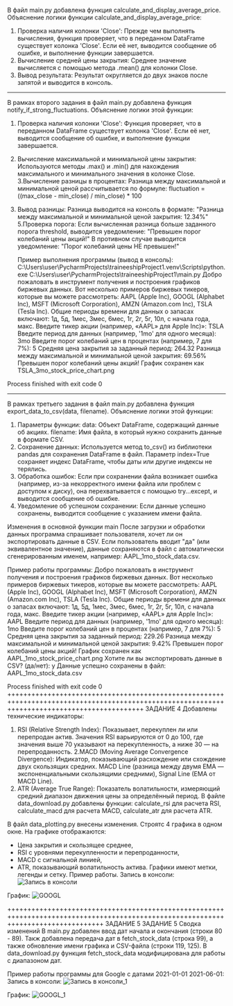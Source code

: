 В файл main.py добавлена функция calculate_and_display_average_price.
Объяснение логики функции calculate_and_display_average_price:
1. Проверка наличия колонки 'Close':
   Прежде чем выполнять вычисления, функция проверяет, что в переданном DataFrame существует колонка 'Close'. Если её нет, выводится сообщение об ошибке, и выполнение функции завершается.
2. Вычисление средней цены закрытия:
   Среднее значение вычисляется с помощью метода .mean() для колонки Close.
3. Вывод результата:
   Результат округляется до двух знаков после запятой и выводится в консоль.
________________________________________________________________________________________________________________________________________________________________
   В рамках второго задания в файл main.py добавлена функция notify_if_strong_fluctuations.
Объяснение логики этой функции:
1. Проверка наличия колонки 'Close':
    Функция проверяет, что в переданном DataFrame существует колонка 'Close'. Если её нет, выводится сообщение об ошибке, и выполнение функции завершается.
2. Вычисление максимальной и минимальной цены закрытия:
   Используются методы .max() и .min() для нахождения максимального и минимального значения в колонке Close.
3.Вычисление разницы в процентах:
    Разница между максимальной и минимальной ценой рассчитывается по формуле:
         fluctuation = ((max_close - min_close) / min_close) * 100
4. Вывод разницы:
      Разница выводится на консоль в формате:
        "Разница между максимальной и минимальной ценой закрытия: 12.34%"
5.Проверка порога:
   Если вычисленная разница больше заданного порога threshold, выводится уведомление:
       "Превышен порог колебаний цены акций!"
   В противном случае выводится уведомление:
       "Порог колебаний цены НЕ превышен!"

   Пример выполнения программы (вывод в консоль):
   C:\Users\user\PycharmProjects\traineeshipProject1\.venv\Scripts\python.exe C:\Users\user\PycharmProjects\traineeshipProject1\main.py 
Добро пожаловать в инструмент получения и построения графиков биржевых данных.
Вот несколько примеров биржевых тикеров, которые вы можете рассмотреть: AAPL (Apple Inc), GOOGL (Alphabet Inc), MSFT (Microsoft Corporation), AMZN (Amazon.com Inc), TSLA (Tesla Inc).
Общие периоды времени для данных о запасах включают: 1д, 5д, 1мес, 3мес, 6мес, 1г, 2г, 5г, 10л, с начала года, макс.
Введите тикер акции (например, «AAPL» для Apple Inc)»: TSLA
Введите период для данных (например, '1mo' для одного месяца): 3mo
Введите порог колебаний цен в процентах (например, 7 для 7%): 5
Средняя цена закрытия за заданный период: 264.32
Разница между максимальной и минимальной ценой закрытия: 69.56%
Превышен порог колебаний цены акций!
График сохранен как TSLA_3mo_stock_price_chart.png

Process finished with exit code 0
_____________________________________________________________________________________________________________________
В рамках третьего задания в файл main.py добавлена функция export_data_to_csv(data, filename).
Объяснение логики этой функции:
1. Параметры функции:
    data: Объект DataFrame, содержащий данные об акциях.
    filename: Имя файла, в который нужно сохранить данные в формате CSV.
2. Сохранение данных:
   Используется метод to_csv() из библиотеки pandas для сохранения DataFrame в файл. Параметр index=True сохраняет индекс DataFrame, чтобы даты или другие индексы не терялись.
3. Обработка ошибок:
   Если при сохранении файла возникает ошибка (например, из-за некорректного имени файла или проблем с доступом к диску), она перехватывается с помощью try...except, и выводится сообщение об ошибке.
4. Уведомление об успешном сохранении:
    Если данные успешно сохранены, выводится сообщение с указанием имени файла.

Изменения в основной функции main
После загрузки и обработки данных программа спрашивает пользователя, хочет ли он экспортировать данные в CSV.
Если пользователь вводит "да" (или эквивалентное значение), данные сохраняются в файл с автоматически сгенерированным именем, например: AAPL_1mo_stock_data.csv.

Пример работы программы:
Добро пожаловать в инструмент получения и построения графиков биржевых данных.
Вот несколько примеров биржевых тикеров, которые вы можете рассмотреть: AAPL (Apple Inc), GOOGL (Alphabet Inc), MSFT (Microsoft Corporation), AMZN (Amazon.com Inc), TSLA (Tesla Inc).
Общие периоды времени для данных о запасах включают: 1д, 5д, 1мес, 3мес, 6мес, 1г, 2г, 5г, 10л, с начала года, макс.
Введите тикер акции (например, «AAPL» для Apple Inc)»: AAPL
Введите период для данных (например, '1mo' для одного месяца): 1mo
Введите порог колебаний цен в процентах (например, 7 для 7%): 5
Средняя цена закрытия за заданный период: 229.26
Разница между максимальной и минимальной ценой закрытия: 9.42%
Превышен порог колебаний цены акций!
График сохранен как AAPL_1mo_stock_price_chart.png
Хотите ли вы экспортировать данные в CSV? (да/нет): y
Данные успешно сохранены в файл: AAPL_1mo_stock_data.csv

Process finished with exit code 0
++++++++++++++++++++++++++++++++++++++++++++++++++++++++++++++++++++++++++++++++++++++++++++++++++++++++++++++++++++++++++++++++++++++++++++++
ЗАДАНИЕ 4
Добавлены технические индикаторы:
1. RSI (Relative Strength Index): Показывает, перекуплен ли или перепродан актив. Значения RSI варьируются от 0 до 100, где значения выше 70 указывают на перекупленность, а ниже 30 — на перепроданность.
2.MACD (Moving Average Convergence Divergence): Индикатор, показывающий расхождение или схождение двух скользящих средних.
   MACD Line (разница между двумя EMA — экспоненциальными скользящими средними),
   Signal Line (EMA от MACD Line).
3. ATR (Average True Range): Показатель волатильности, измеряющий средний диапазон движения цены за определённый период.
 В файле data_download.py добавлены функции:
calculate_rsi для расчета RSI,
calculate_macd для расчета MACD,
calculate_atr для расчета ATR.

В файл data_plotting.py внесены изменения. Строятс 4 графика в одном окне. На графике отображаются:

- Цена закрытия и скользящее среднее,
- RSI с уровнями перекупленности и перепроданности,
- MACD с сигнальной линией,
- ATR, показывающий волатильность актива.
Графики имеют метки, легенды и сетку.
  Пример работы. Запись в консоли:
![Запись в консоли](https://github.com/user-attachments/assets/597c6d4f-c2ed-4739-8162-e14c62efcbdc)

График:
![GOOGL](https://github.com/user-attachments/assets/e8e9e644-4f65-4930-ba82-6fabf3a10ba0)

++++++++++++++++++++++++++++++++++++++++++++++++++++++++++++++++++++++++++++++++++++++++++++++++++++++++++++++++++++++++++++++++++++
ЗАДАНИЕ 5
ЗАДАНИЕ 5
Сводка изменений
В main.py добавлен ввод дат начала и окончания (строки 80 - 89). Такж добавлена передача дат в fetch_stock_data (строка 99), а также обновление имени графика и CSV-файла (строки 119, 125).
В data_download.py функция fetch_stock_data модифицирована для работы с диапазоном дат.

Пример работы программы для Google с датами 2021-01-01  2021-06-01:
Запись в консоли:
![Запись в консоли_1](https://github.com/user-attachments/assets/7e6703fa-b6fe-497d-b009-718a7d11e4b0)

График:
![GOOGL_1](https://github.com/user-attachments/assets/cc37d222-d774-4707-b88d-d561d4c3d5c5)














   


